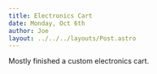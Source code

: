 ```yaml
---
title: Electronics Cart
date: Monday, Oct 6th
author: Joe
layout: ../../../layouts/Post.astro
---
```


Mostly finished a custom electronics cart.
